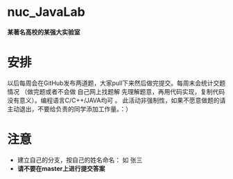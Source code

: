 # nuc_JavaLab
**某著名高校的某强大实验室**
# 安排
以后每周会在GitHub发布两道题，大家pull下来然后做完提交。每周末会统计交题情况 （做完题或者不会做 自己网上找题解 先理解题意，再用代码实现，复制代码没有意义）。编程语言C/C++/JAVA均可
。
此活动非强制性，如果不愿意做题的请主动退出，不要给负责的同学添加工作量。：）
# 注意
* 建立自己的分支，按自己的姓名命名：
 如 张三
* **请不要在master上进行提交答案**
